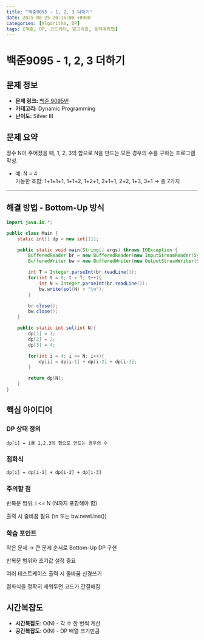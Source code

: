 ```yaml
---
title: "백준9095 - 1, 2, 3 더하기"
date: 2025-08-25 20:15:00 +0900
categories: [Algorithm, DP]
tags: [백준, DP, 코드카타, 알고리즘, 동적계획법]
---
```


# 백준9095 - 1, 2, 3 더하기


## 문제 정보
- **문제 링크:** [백준 9095번](https://www.acmicpc.net/problem/9095)
- **카테고리:** Dynamic Programming
- **난이도:** Silver III

## 문제 요약
정수 N이 주어졌을 때, 1, 2, 3의 합으로 N을 만드는 모든 경우의 수를 구하는 프로그램 작성.

- 예: N = 4  
  가능한 조합: 1+1+1+1, 1+1+2, 1+2+1, 2+1+1, 2+2, 1+3, 3+1 → 총 7가지

---

## 해결 방법 - Bottom-Up 방식

```java
import java.io.*;

public class Main {
    static int[] dp = new int[11];

    public static void main(String[] args) throws IOException {
        BufferedReader br = new BufferedReader(new InputStreamReader(System.in));
        BufferedWriter bw = new BufferedWriter(new OutputStreamWriter(System.out));

        int T = Integer.parseInt(br.readLine());
        for(int t = 0; t < T; t++){
            int N = Integer.parseInt(br.readLine());
            bw.write(sol(N) + "\n");
        }

        br.close();
        bw.close();
    }

    public static int sol(int N){
        dp[1] = 1;
        dp[2] = 2;
        dp[3] = 4;

        for(int i = 4; i <= N; i++){
            dp[i] = dp[i-1] + dp[i-2] + dp[i-3];
        }

        return dp[N];
    }
}
```

## 핵심 아이디어

### DP 상태 정의
`dp[i] = i를 1,2,3의 합으로 만드는 경우의 수`

### 점화식
```
dp[i] = dp[i-1] + dp[i-2] + dp[i-3]
```

### 주의할 점

반복문 범위: i <= N (N까지 포함해야 함)

출력 시 줄바꿈 필요 (\n 또는 bw.newLine())

### 학습 포인트

작은 문제 → 큰 문제 순서로 Bottom-Up DP 구현

반복문 범위와 초기값 설정 중요

여러 테스트케이스 출력 시 줄바꿈 신경쓰기

점화식을 정확히 세워두면 코드가 간결해짐

## 시간복잡도
- **시간복잡도**: O(N) - 각 수 한 번씩 계산
- **공간복잡도**: O(N) - DP 배열 크기만큼

